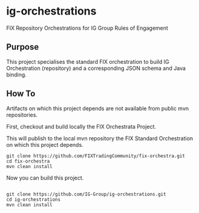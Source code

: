 # ig-orchestrations
FIX Repository Orchestrations for IG Group Rules of Engagement

## Purpose

This project specialises the standard FIX orchestration to build IG Orchestration (repository) and a corresponding JSON schema and Java binding.

## How To

Artifacts on which this project depends are not available from public mvn repositories.

First, checkout and build locally the FIX Orchestrata Project.

This will publish to the local mvn repository the FIX Standard Orchestration on which this project depends.
```
git clone https://github.com/FIXTradingCommunity/fix-orchestra.git
cd fix-orchestra
mvn clean install
```
Now you can build this project.
```

git clone https://github.com/IG-Group/ig-orchestrations.git
cd ig-orchestrations
mvn clean install
```
